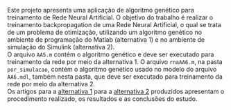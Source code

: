 Este projeto apresenta uma aplicação de algoritmo genético para treinamento de Rede Neural Artificial. O objetivo do trabalho é realizar o treinamento backpropagation de uma Rede Neural Artificial, o qual se trata de um problema de otimização, utilizando um algoritmo genético no ambiente de programação do Matlab (alternativa 1) e no ambiente de simulação do Simulink (alternativa 2).<br>
O arquivo ```AA5.m``` contém o algoritmo genético e deve ser executado para treinamento da rede por meio da alternativa 1. O arquivo ```rnaAA6.m```, na pasta ```por_simulacao```, contém o algoritmo genético usado no modelo do arquivo ```AA6.mdl```, também nesta pasta, que deve ser executado para treinamento da rede por meio da alternativa 2.<br>
Os artigos para a [alternativa 1](https://github.com/jhaidan42/algoritmo_genetico_treinamento_rede_neural/files/10108609/Atv_Ass_5_Jhaidan.pdf) para a [alternativa 2](https://github.com/jhaidan42/algoritmo_genetico_treinamento_rede_neural/files/10108667/Atv_Ass_6_Jhaidan.pdf) produzidos apresentam o procedimento realizado, os resultados e as conclusões do estudo.